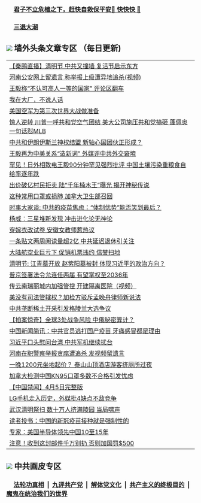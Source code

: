 
 ### &nbsp;&nbsp;&nbsp;&nbsp; [君子不立危樯之下，赶快自救保平安🍎 快快快 📩](https://github.com/pwgy/td/blob/master/README.md)

 ### &nbsp;&nbsp;&nbsp;&nbsp; [三退大潮](https://ww3.xkide.work/?key=zuuelqyfglsfjmgm&pin=65881581&ag=ogQuit&from=pw2) 

## <img src="https://img.icons8.com/cute-clipart/2x/circled-right.png"> 墙外头条文章专区 （每日更新)

<Table>
<tr><td colspan="2" align="left"><a href="https://www.xjudw.work/?name=c1375269&key=jxhgisbctpdeqtjm&from=pw2">【秦鹏直播】清明节 中共又撞墙 复活节启示东方</a></td></tr>
<tr><td colspan="2" align="left"><a href="https://www.xjudw.work/?name=c1375266&key=jxhgisbctpdeqtjm&from=pw2">河南公安网上留遗言 称举报上级遭异地追杀(视频)</a></td></tr>
<tr><td colspan="2" align="left"><a href="https://www.xjudw.work/?name=c1375242&key=jxhgisbctpdeqtjm&from=pw2">王毅称“不认可高人一等的国家” 评论区翻车</a></td></tr>
<tr><td colspan="2" align="left"><a href="https://www.xjudw.work/?name=c1375273&key=jxhgisbctpdeqtjm&from=pw2">我在大厂，不说人话</a></td></tr>
<tr><td colspan="2" align="left"><a href="https://www.xjudw.work/?name=c1375246&key=jxhgisbctpdeqtjm&from=pw2">美国空军为第三次世界大战做准备</a></td></tr>
<tr><td colspan="2" align="left"><a href="https://www.xjudw.work/?name=c1375301&key=jxhgisbctpdeqtjm&from=pw2">惊人逆转 川普一呼共和党空气团结 美大公司施压共和党搞砸 蓬佩奥一句话怼MLB</a></td></tr>
<tr><td colspan="2" align="left"><a href="https://www.xjudw.work/?name=c1375245&key=jxhgisbctpdeqtjm&from=pw2">中共和伊朗伊斯兰神权结盟 新轴心国团伙正形成？</a></td></tr>
<tr><td colspan="2" align="left"><a href="https://www.xjudw.work/?name=c1375219&key=jxhgisbctpdeqtjm&from=pw2">王毅再为中美关系“造新词” 外媒评中共外交窘境</a></td></tr>
<tr><td colspan="2" align="left"><a href="https://www.xjudw.work/?name=c1375300&key=jxhgisbctpdeqtjm&from=pw2">罕见！日外相致电王毅90分钟罕见强烈批评 中国土壤污染重粮食自给率逐年跌</a></td></tr>
<tr><td colspan="2" align="left"><a href="https://www.xjudw.work/?name=c1375217&key=jxhgisbctpdeqtjm&from=pw2">出价破亿村民拒卖 陆“千年楠木王”曝光 揭开神秘传说</a></td></tr>
<tr><td colspan="2" align="left"><a href="https://www.xjudw.work/?name=c1375248&key=jxhgisbctpdeqtjm&from=pw2">这种常用口罩或损肺 加拿大卫生部召回</a></td></tr>
<tr><td colspan="2" align="left"><a href="https://www.xjudw.work/?name=c1375222&key=jxhgisbctpdeqtjm&from=pw2">时事大家谈: 中共的疫苗焦虑：“体制优势”能否笑到最后？</a></td></tr>
<tr><td colspan="2" align="left"><a href="https://www.xjudw.work/?name=c1375152&key=jxhgisbctpdeqtjm&from=pw2">杨威：三星堆新发现 冲击进化论无神论</a></td></tr>
<tr><td colspan="2" align="left"><a href="https://www.xjudw.work/?name=c1375296&key=jxhgisbctpdeqtjm&from=pw2">穿嫁衣改试卷 安徽女教师惹热议</a></td></tr>
<tr><td colspan="2" align="left"><a href="https://www.xjudw.work/?name=c1375240&key=jxhgisbctpdeqtjm&from=pw2">一条贴文两周阅读量超2亿 中共延迟退休引关注</a></td></tr>
<tr><td colspan="2" align="left"><a href="https://www.xjudw.work/?name=c1375235&key=jxhgisbctpdeqtjm&from=pw2">大陆航空业巨亏下 促销机票违约 信誉扫地</a></td></tr>
<tr><td colspan="2" align="left"><a href="https://www.xjudw.work/?name=c1375158&key=jxhgisbctpdeqtjm&from=pw2">清明节: 江青墓开放 赵紫阳墓被封 体现习近平的政治方向？</a></td></tr>
<tr><td colspan="2" align="left"><a href="https://www.xjudw.work/?name=c1375274&key=jxhgisbctpdeqtjm&from=pw2">普京签署法令允连任两届 有望掌权至2036年</a></td></tr>
<tr><td colspan="2" align="left"><a href="https://www.xjudw.work/?name=c1375265&key=jxhgisbctpdeqtjm&from=pw2">传云南瑞丽城内加强管控 开建隔离医院（视频）</a></td></tr>
<tr><td colspan="2" align="left"><a href="https://www.xjudw.work/?name=c1375247&key=jxhgisbctpdeqtjm&from=pw2">美没有司法管辖权？加检方驳斥孟晚舟律师新说法</a></td></tr>
<tr><td colspan="2" align="left"><a href="https://www.xjudw.work/?name=c1375243&key=jxhgisbctpdeqtjm&from=pw2">中共垄断稀土开采引发格陵兰大选争议</a></td></tr>
<tr><td colspan="2" align="left"><a href="https://www.xjudw.work/?name=c1375142&key=jxhgisbctpdeqtjm&from=pw2">【拍案惊奇】全球3处战争风险 中俄秘密算计？</a></td></tr>
<tr><td colspan="2" align="left"><a href="https://www.xjudw.work/?name=c1375201&key=jxhgisbctpdeqtjm&from=pw2">中国新闻简讯：中共官员逃打国产疫苗 牙痛感冒都是理由</a></td></tr>
<tr><td colspan="2" align="left"><a href="https://www.xjudw.work/?name=c1375267&key=jxhgisbctpdeqtjm&from=pw2">习近平口头慰问台湾 中共军机继续扰台</a></td></tr>
<tr><td colspan="2" align="left"><a href="https://www.xjudw.work/?name=c1375184&key=jxhgisbctpdeqtjm&from=pw2">河南在职警察举报贪腐遭追杀 发视频留遗言</a></td></tr>
<tr><td colspan="2" align="left"><a href="https://www.xjudw.work/?name=c1375187&key=jxhgisbctpdeqtjm&from=pw2">一晚1200元坐地起价？ 泰山山顶酒店游客挤厕所过夜</a></td></tr>
<tr><td colspan="2" align="left"><a href="https://www.xjudw.work/?name=c1375244&key=jxhgisbctpdeqtjm&from=pw2">加拿大检测中国KN95口罩多数不合格引发忧虑</a></td></tr>
<tr><td colspan="2" align="left"><a href="https://www.xjudw.work/?name=c1375135&key=jxhgisbctpdeqtjm&from=pw2">【中国禁闻】4月5日完整版</a></td></tr>
<tr><td colspan="2" align="left"><a href="https://www.xjudw.work/?name=c1375272&key=jxhgisbctpdeqtjm&from=pw2">LG手机走入历史，外媒批4缺点不敌竞争</a></td></tr>
<tr><td colspan="2" align="left"><a href="https://www.xjudw.work/?name=c1375205&key=jxhgisbctpdeqtjm&from=pw2">武汉清明祭扫 数十万人挤满陵园 当局噤声</a></td></tr>
<tr><td colspan="2" align="left"><a href="https://www.xjudw.work/?name=c1375207&key=jxhgisbctpdeqtjm&from=pw2">读者投书：中国的新冠疫苗接种就是强制性的</a></td></tr>
<tr><td colspan="2" align="left"><a href="https://www.xjudw.work/?name=c1375200&key=jxhgisbctpdeqtjm&from=pw2">专家：美国半导体领先中国10至15年</a></td></tr>
<tr><td colspan="2" align="left"><a href="https://www.xjudw.work/?name=c1375271&key=jxhgisbctpdeqtjm&from=pw2">注意！收到这封邮件千万别扔 否则加国罚$500</a></td></tr>

 </Table>

 ## <img src="https://img.icons8.com/cute-clipart/2x/circled-right.png"> 中共画皮专区
 ### &nbsp;&nbsp;&nbsp;&nbsp; [法轮功真相](https://github.com/begood0513/basic/blob/master/README.md) &nbsp;|&nbsp; [九评共产党](https://github.com/begood0513/9ping.md/blob/master/README.md) &nbsp;|&nbsp; [解体党文化](https://github.com/begood0513/jtdwh.md/blob/master/README.md)   &nbsp;|&nbsp; [共产主义的终极目的](https://github.com/begood0513/gczydzjmd.md/blob/master/README.md) &nbsp;|&nbsp; [魔鬼在统治我们的世界](https://github.com/begood0513/gczydzjmd.md/blob/master/README.md) 
